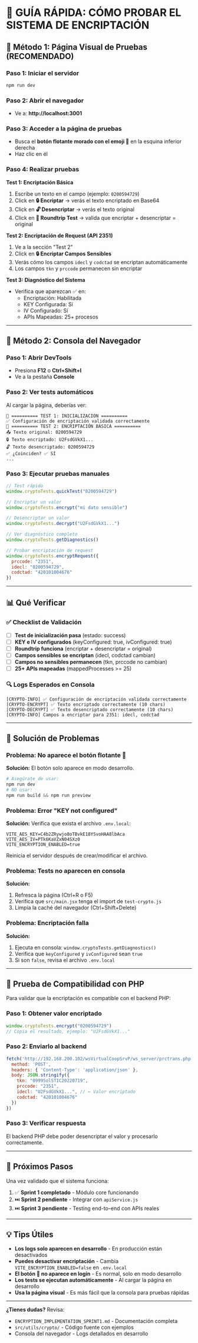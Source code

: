 # 🧪 GUÍA RÁPIDA: CÓMO PROBAR EL SISTEMA DE ENCRIPTACIÓN

## 🚀 Método 1: Página Visual de Pruebas (RECOMENDADO)

### Paso 1: Iniciar el servidor
```powershell
npm run dev
```

### Paso 2: Abrir el navegador
- Ve a: **http://localhost:3001**

### Paso 3: Acceder a la página de pruebas
- Busca el **botón flotante morado con el emoji 🔐** en la esquina inferior derecha
- Haz clic en él

### Paso 4: Realizar pruebas

**Test 1: Encriptación Básica**
1. Escribe un texto en el campo (ejemplo: `0200594729`)
2. Click en **🔒 Encriptar** → verás el texto encriptado en Base64
3. Click en **🔓 Desencriptar** → verás el texto original
4. Click en **🔄 Roundtrip Test** → valida que encriptar + desencriptar = original

**Test 2: Encriptación de Request (API 2351)**
1. Ve a la sección "Test 2"
2. Click en **🔒 Encriptar Campos Sensibles**
3. Verás cómo los campos `idecl` y `codctad` se encriptan automáticamente
4. Los campos `tkn` y `prccode` permanecen sin encriptar

**Test 3: Diagnóstico del Sistema**
- Verifica que aparezcan ✅ en:
  - Encriptación: Habilitada
  - KEY Configurada: Sí
  - IV Configurado: Sí
  - APIs Mapeadas: 25+ procesos

---

## 🧪 Método 2: Consola del Navegador

### Paso 1: Abrir DevTools
- Presiona **F12** o **Ctrl+Shift+I**
- Ve a la pestaña **Console**

### Paso 2: Ver tests automáticos
Al cargar la página, deberías ver:
```
🧪 ========== TEST 1: INICIALIZACIÓN ==========
✅ Configuración de encriptación validada correctamente
🧪 ========== TEST 2: ENCRIPTACIÓN BÁSICA ==========
📤 Texto original: 0200594729
🔒 Texto encriptado: U2FsdGVkX1...
🔓 Texto desencriptado: 0200594729
✅ ¿Coinciden? ✅ SÍ
...
```

### Paso 3: Ejecutar pruebas manuales
```javascript
// Test rápido
window.cryptoTests.quickTest("0200594729")

// Encriptar un valor
window.cryptoTests.encrypt("mi dato sensible")

// Desencriptar un valor
window.cryptoTests.decrypt("U2FsdGVkX1...")

// Ver diagnóstico completo
window.cryptoTests.getDiagnostics()

// Probar encriptación de request
window.cryptoTests.encryptRequest({
  prccode: "2351",
  idecl: "0200594729",
  codctad: "420101004676"
})
```

---

## 📊 Qué Verificar

### ✅ Checklist de Validación

- [ ] **Test de inicialización pasa** (estado: success)
- [ ] **KEY e IV configurados** (keyConfigured: true, ivConfigured: true)
- [ ] **Roundtrip funciona** (encriptar + desencriptar = original)
- [ ] **Campos sensibles se encriptan** (idecl, codctad cambian)
- [ ] **Campos no sensibles permanecen** (tkn, prccode no cambian)
- [ ] **25+ APIs mapeadas** (mappedProcesses >= 25)

### 🔍 Logs Esperados en Consola

```
[CRYPTO-INFO] ✅ Configuración de encriptación validada correctamente
[CRYPTO-ENCRYPT] ✅ Texto encriptado correctamente (10 chars)
[CRYPTO-DECRYPT] ✅ Texto desencriptado correctamente (10 chars)
[CRYPTO-INFO] Campos a encriptar para 2351: idecl, codctad
```

---

## 🐛 Solución de Problemas

### Problema: No aparece el botón flotante 🔐

**Solución:** El botón solo aparece en modo desarrollo.
```powershell
# Asegúrate de usar:
npm run dev
# NO usar:
npm run build && npm run preview
```

### Problema: Error "KEY not configured"

**Solución:** Verifica que exista el archivo `.env.local`:
```env
VITE_AES_KEY=C4b2ZRywjo8oTBvkE18YSvoHAA8lbAca
VITE_AES_IV=PTk6KaVZxN04SXz0
VITE_ENCRYPTION_ENABLED=true
```

Reinicia el servidor después de crear/modificar el archivo.

### Problema: Tests no aparecen en consola

**Solución:** 
1. Refresca la página (Ctrl+R o F5)
2. Verifica que `src/main.jsx` tenga el import de `test-crypto.js`
3. Limpia la caché del navegador (Ctrl+Shift+Delete)

### Problema: Encriptación falla

**Solución:**
1. Ejecuta en consola: `window.cryptoTests.getDiagnostics()`
2. Verifica que `keyConfigured` y `ivConfigured` sean `true`
3. Si son `false`, revisa el archivo `.env.local`

---

## 🎯 Prueba de Compatibilidad con PHP

Para validar que la encriptación es compatible con el backend PHP:

### Paso 1: Obtener valor encriptado
```javascript
window.cryptoTests.encrypt("0200594729")
// Copia el resultado, ejemplo: "U2FsdGVkX1..."
```

### Paso 2: Enviarlo al backend
```javascript
fetch('http://192.168.200.102/wsVirtualCoopSrvP/ws_server/prctrans.php', {
  method: 'POST',
  headers: { 'Content-Type': 'application/json' },
  body: JSON.stringify({
    tkn: "0999SolSTIC20220719",
    prccode: "2351",
    idecl: "U2FsdGVkX1...", // ← Valor encriptado
    codctad: "420101004676"
  })
})
```

### Paso 3: Verificar respuesta
El backend PHP debe poder desencriptar el valor y procesarlo correctamente.

---

## 📝 Próximos Pasos

Una vez validado que el sistema funciona:

1. ✅ **Sprint 1 completado** - Módulo core funcionando
2. ⏭️ **Sprint 2 pendiente** - Integrar con `apiService.js`
3. ⏭️ **Sprint 3 pendiente** - Testing end-to-end con APIs reales

---

## 💡 Tips Útiles

- **Los logs solo aparecen en desarrollo** - En producción están desactivados
- **Puedes desactivar encriptación** - Cambia `VITE_ENCRYPTION_ENABLED=false` en `.env.local`
- **El botón 🔐 no aparece en login** - Es normal, solo en modo desarrollo
- **Los tests se ejecutan automáticamente** - Al cargar la página en desarrollo
- **Usa la página visual** - Es más fácil que la consola para pruebas rápidas

---

**¿Tienes dudas?** Revisa:
- `ENCRYPTION_IMPLEMENTATION_SPRINT1.md` - Documentación completa
- `src/utils/crypto/` - Código fuente con ejemplos
- Consola del navegador - Logs detallados en desarrollo

